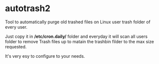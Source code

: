 # autotrash2
Tool to automatically purge old trashed files on Linux user trash folder of every   user.

Just copy it in **/etc/cron.daily/**  folder and everyday it will scan all users folder to remove Trash files up to matain the trashbin filder to the max size requested.

It's very esy to configure to your needs.
